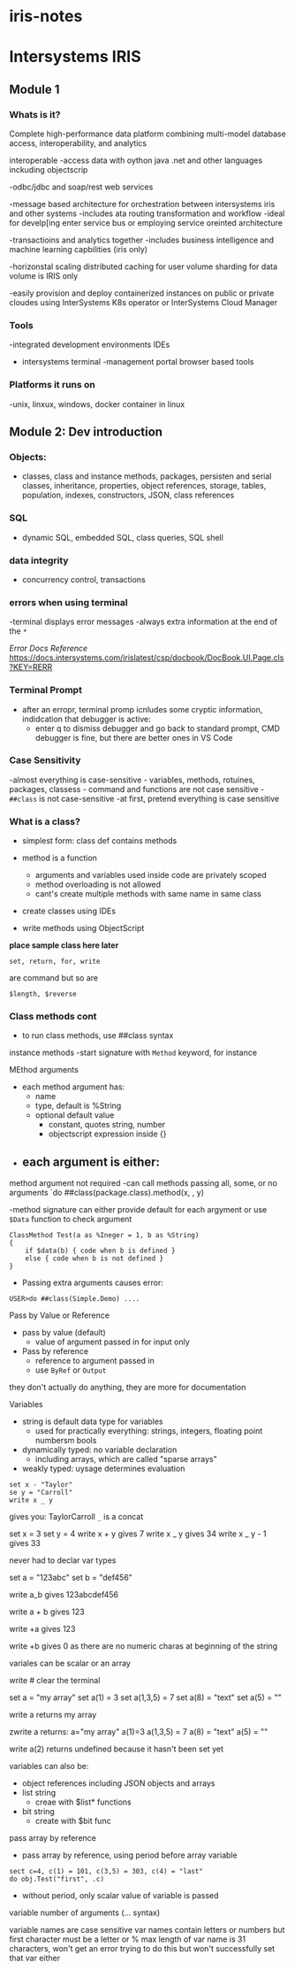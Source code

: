 # iris-notes

# Intersystems IRIS

## Module 1

### Whats is it?

Complete high-performance data platform combining multi-model database access, interoperability, and analytics

interoperable
-access data with oython java .net and other languages inckuding objectscrip

-odbc/jdbc and soap/rest web services

-message based architecture for orchestration between intersystems iris and other systems
-includes ata routing transformation and workflow
-ideal for develp[ing enter service bus or employing service oreinted architecture

-transactioins and analytics together
-includes business intelligence and machine learning capbilities (iris only)

-horizonstal scaling
	distributed caching for user volume
	sharding for data volume is IRIS only
	
-easily provision and deploy containerized instances on public or private cloudes using InterSystems K8s operator or InterSystems Cloud Manager

###  Tools

-integrated development environments
	IDEs
- intersystems terminal
-management portal
		browser based tools
		
		
### Platforms it runs on
-unix, linxux, windows, docker container in linux


## Module 2: Dev introduction

### Objects:
- classes, class and instance methods, packages, persisten and serial classes, inheritance, properties, object references, storage, tables, population, indexes, constructors, JSON, class references

### SQL
- dynamic SQL, embedded SQL, class queries, SQL shell
### data integrity
- concurrency control, transactions

### errors when using terminal

-terminal displays error messages
-always extra information at the end of the `*`

*Error Docs Reference*
https://docs.intersystems.com/irislatest/csp/docbook/DocBook.UI.Page.cls?KEY=RERR

### Terminal Prompt
- after an erropr, terminal promp icnludes some cryptic information, indidcation that debugger is active:
    - enter q to dismiss debugger and go back to standard prompt, CMD debugger is fine, but there are better ones in VS Code

### Case Sensitivity
-almost everything is case-sensitive
    - variables, methods, rotuines, packages, classess
    - command and functions are not case sensitive
    - `##class` is not case-sensitive
-at first, pretend everything is case sensitive

### What is a class?
- simplest form: class def contains methods
- method is a function
    - arguments and variables used inside code are privately scoped
    - method overloading is not allowed
    - cant's create multiple methods with same name in same class

- create classes using IDEs
- write methods using ObjectScript

**place sample class here later**
```
set, return, for, write
```
are command but so are
```
$length, $reverse
```

### Class methods cont

- to run class methods, use ##class syntax

instance methods
-start signature with `Method` keyword, for instance

MEthod arguments
- each method argument has:
    - name
    - type, default is %String
    - optional default value
        - constant, quotes string, number
        - objectscript expression inside {}
- each argument is either:
    -

method argument not required
-can call methods passing all, some, or no arguments
`do ##class(package.class).method(x, , y)

-method signature can either provide default for each argyment or use `$Data` function to check argument
```
ClassMethod Test(a as %Ineger = 1, b as %String)
{
    if $data(b) { code when b is defined }
    else { code when b is not defined }
}
```
- Passing extra arguments causes error:
```
USER>do ##class(Simple.Demo) .... 
```

Pass by Value or Reference

- pass by value (default)
    - value of argument passed in for input only
- Pass by reference
    - reference to argument passed in
    - use `ByRef` or `Output`

they don't actually do anything, they are more for documentation

Variables
- string is default data type for variables
    - used for practically everything: strings, integers, floating point numbersm bools
- dynamically typed: no variable declaration
    - including arrays, which are called "sparse arrays"
- weakly typed: uysage determines evaluation
```
set x - "Taylor"
se y = "Carroll"
write x _ y
```
gives you:
TaylorCarroll
`_` is a concat

set x = 3
set y = 4
write x + y 
gives 7
write x _ y
gives 34
write x _ y - 1
gives 33

never had to declar var types

set a = "123abc"
set b = "def456"

write a_b
gives 123abcdef456

write a + b
gives 123

write +a
gives 123

write +b
gives 0 as there are no numeric charas at beginning of the string

variales can be scalar or an array

write #
clear the terminal

set a = "my array"
set a(1) = 3
set a(1,3,5) = 7
set a(8) = "text"
set a(5) = ""

write a
returns my array

zwrite a
returns:
a="my array"
a(1)=3
a(1,3,5) = 7
a(8) = "text"
a(5) = ""

write a(2)
returns undefined because it hasn't been set yet

variables can also be:
- object references including JSON objects and arrays
- list string
    - creae with $list* functions
- bit string
    - create with $bit func


pass array by reference
- pass array by reference, using period before array variable
```
sect c=4, c(1) = 101, c(3,5) = 303, c(4) = "last"
do obj.Test("first", .c)
```
- without period, only scalar value of variable is passed

variable number of arguments
(... syntax)

variable names are case sensitive
var names contain letters or numbers but first character must be a letter or %
max length of var name is 31 characters, won't get an error trying to do this but won't successfully set that var either
